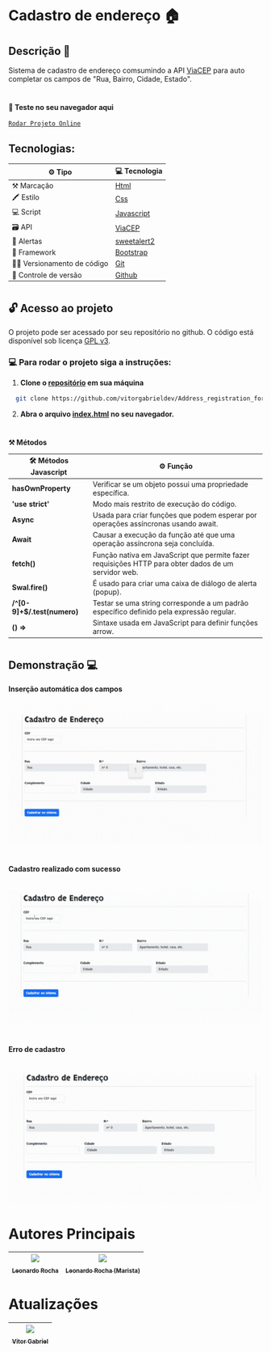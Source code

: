 #  Cadastro de endereço 🏠

## Descrição 📃

Sistema de cadastro de endereço comsumindo a API [ViaCEP](https://viacep.com.br/) para auto completar os campos de "Rua, Bairro, Cidade, Estado".

#

**📲 Teste no seu navegador aqui**

[``` Rodar Projeto Online ```](https://addressregistrationform.vercel.app/cadastro/)

## **Tecnologias:**

| ⚙ Tipo | 💻 Tecnologia |
|--------|------|
| ⚒ Marcação | [Html](https://developer.mozilla.org/pt-BR/docs/Web/HTML) |
| 🖍 Estilo | [Css](https://developer.mozilla.org/pt-BR/docs/Web/CSS) |
| 💻 Script | [Javascript](https://developer.mozilla.org/pt-BR/docs/Web/JavaScript) |
| 🗃 API | [ViaCEP](https://viacep.com.br/) |
| 📲 Alertas | [sweetalert2](https://sweetalert2.github.io/) |
| 📝 Framework | [Bootstrap](https://getbootstrap.com/docs/5.3/getting-started/introduction/) |
| 👨‍💻 Versionamento de código | [Git](https://git-scm.com/docs) | 
| 🔂 Controle de versão | [Github](https://docs.github.com/pt) |

#

## 🔓 Acesso ao projeto

O projeto pode ser acessado por seu repositório no github. O código está disponível sob licença [GPL v3](https://github.com/leonardossrocha/projeto-CadEndereco/blob/master/LICENSE).

### 💻 Para rodar o projeto siga a instruções:

1. **Clone o [repositório](https://github.com/vitorgabrieldev/Address_registration_form) em sua máquina**
``` bash
  git clone https://github.com/vitorgabrieldev/Address_registration_form
```

2. **Abra o arquivo [index.html](https://pt.wikipedia.org/wiki/Index.html) no seu navegador.**

#

**⚒️ Métodos**

| 🛠️ Métodos Javascript | ⚙️ Função |
| -------- | ---------- |
| **hasOwnProperty** | Verificar se um objeto possui uma propriedade específica. |
| **'use strict'** | Modo mais restrito de execução do código. |
| **Async** | Usada para criar funções que podem esperar por operações assíncronas usando await. |
| **Await** | Causar a execução da função até que uma operação assíncrona seja concluída. |
| **fetch()** | Função nativa em JavaScript que permite fazer requisições HTTP para obter dados de um servidor web. |
| **Swal.fire()** | É usado para criar uma caixa de diálogo de alerta (popup). |
| **/^[0-9]+$/.test(numero)** | Testar se uma string corresponde a um padrão específico definido pela expressão regular. |
| **() =>** | Sintaxe usada em JavaScript para definir funções arrow. |

#

## **Demonstração 💻**

**Inserção automática dos campos**

![App Screenshot](https://raw.githubusercontent.com/vitorgabrieldev/imgs_readmes/main/autocomplete.gif)

#

**Cadastro realizado com sucesso**

![App Screenshot](https://raw.githubusercontent.com/vitorgabrieldev/imgs_readmes/main/sucesso.gif)

#

**Erro de cadastro**

![App Screenshot](https://raw.githubusercontent.com/vitorgabrieldev/imgs_readmes/main/erro.gif)


# Autores Principais

| [<img loading="lazy" src="https://user-images.githubusercontent.com/10586424/268408057-7757b6f6-de4f-42a2-a7fe-afe91656d23e.jpg" width=95><br><sub>Leonardo Rocha</sub>](https://github.com/leonardossrocha) |  [<img loading="lazy" src="https://user-images.githubusercontent.com/86802310/268408790-48baaee3-ce37-4ad6-9348-ecb738990343.png" width=95><br><sub>Leonardo Rocha (Marista)</sub>](https://github.com/leonardorochamarista)
| :---: | :---: |

# Atualizações


| [<img loading="lazy" src="https://avatars.githubusercontent.com/u/106203763?v=4" width=95><br><sub>Vitor Gabriel</sub>](https://github.com/vitorgabrieldev)
| :---: |
